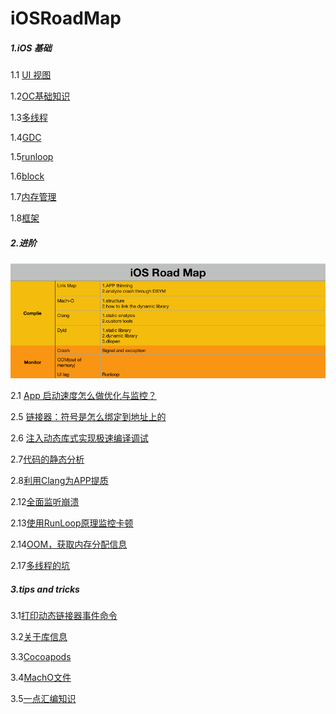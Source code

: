 # iOSRoadMap

##### 1.iOS 基础

1.1 [UI 视图](./articles/iOS基础/UI视图/UI视图.md)

1.2[OC基础知识](./articles/iOS基础/OC基础知识/OC基础知识.md)

1.3[多线程](./articles/iOS基础/多线程/多线程.md)

1.4[GDC](./articles/iOS基础/GCD/GDC.md)

1.5[runloop](./articles/iOS基础/runloop/runloop.md)

1.6[block](./articles/iOS基础/block/block.md)

1.7[内存管理](./articles/iOS基础/内存管理/内存.md)

1.8[框架](./articles/iOS基础/框架/框架.md)

##### 2.进阶

![roadMap](./roadMap.png)

2.1 [ App 启动速度怎么做优化与监控？](./articles/iOSFurtherDeve/02app启动速度怎么做优化与监控/App启动速度怎么做优化与监控.md)

2.5 [链接器：符号是怎么绑定到地址上的](./articles/iOSFurtherDeve/05链接器符号是怎么绑定到地址上的/符号是怎么绑定到地址上的.md)

2.6 [注入动态库式实现极速编译调试](./articles/iOSFurtherDeve/06注入动态库式实现极速编译调试/注入动态库式实现极速编译调试.md )

2.7[代码的静态分析](./articles/iOSFurtherDeve/07代码的静态分析/07代码的静态分析.md )

2.8[利用Clang为APP提质](./articles/iOSFurtherDeve/08利用Clang为APP提质/利用Clang为APP提质.md)

2.12[全面监听崩溃](./articles/iOSFurtherDeve/12全面监听崩溃/全面监听崩溃.md )

2.13[使用RunLoop原理监控卡顿](./articles/iOSFurtherDeve/13使用RunLoop原理监控卡顿/使用RunLoop原理监控卡顿.md )

2.14[OOM，获取内存分配信息](./articles/iOSFurtherDeve/14OOM获取内存分配信息/OOM获取内存分配信息.md )

2.17[多线程的坑](./articles/iOSFurtherDeve/17多线程的坑/17多线程的坑.md )

##### 3.tips and tricks

3.1[打印动态链接器事件命令](./articles/tipsAndTricks/001loggingDYLDevents.md)

3.2[关于库信息](./articles/tipsAndTricks/002库信息/关于库的信息.md)

3.3[Cocoapods](./articles/tipsAndTricks/003cocoapods/Cocoapod.md)

3.4[MachO文件](./articles/tipsAndTricks/004MachO文件/MachO文件.md)

3.5[一点汇编知识](./articles/tipsAndTricks/005一点汇编知识.md)





